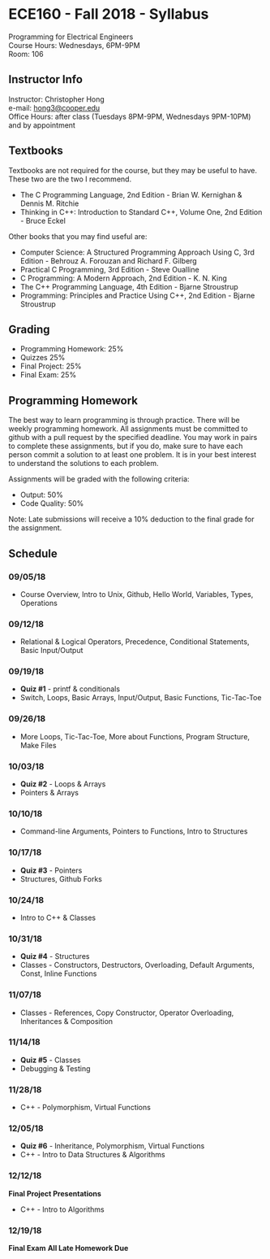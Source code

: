 # ECE160 - Fall 2018 - Syllabus
Programming for Electrical Engineers  
Course Hours: Wednesdays, 6PM-9PM  
Room: 106

## Instructor Info
Instructor: Christopher Hong  
e-mail: hong3@cooper.edu  
Office Hours: after class (Tuesdays 8PM-9PM, Wednesdays 9PM-10PM) and by appointment

## Textbooks
Textbooks are not required for the course, but they may be useful to have. These two are the two I recommend.
- The C Programming Language, 2nd Edition - Brian W. Kernighan & Dennis M. Ritchie
- Thinking in C++: Introduction to Standard C++, Volume One, 2nd Edition - Bruce Eckel  

Other books that you may find useful are:
- Computer Science: A Structured Programming Approach Using C, 3rd Edition - Behrouz A. Forouzan and Richard F. Gilberg
- Practical C Programming, 3rd Edition - Steve Oualline
- C Programming: A Modern Approach, 2nd Edition - K. N. King
- The C++ Programming Language, 4th Edition - Bjarne Stroustrup
- Programming: Principles and Practice Using C++, 2nd Edition - Bjarne Stroustrup

## Grading
- Programming Homework: 25%
- Quizzes 25%
- Final Project: 25%
- Final Exam: 25%

## Programming Homework
The best way to learn programming is through practice. There will be weekly programming homework. All assignments must be committed to github with a pull request by the specified deadline. You may work in pairs to complete these assignments, but if you do, make sure to have each person commit a solution to at least one problem. It is in your best interest to understand the solutions to each problem.

Assignments will be graded with the following criteria:
- Output: 50%
- Code Quality: 50%  

Note: Late submissions will receive a 10% deduction to the final grade for the assignment. 

## Schedule
### 09/05/18  
- Course Overview, Intro to Unix, Github, Hello World, Variables, Types, Operations
 
### 09/12/18  
- Relational & Logical Operators, Precedence, Conditional Statements, Basic Input/Output

### 09/19/18  
- **Quiz #1** - printf & conditionals
- Switch, Loops, Basic Arrays, Input/Output, Basic Functions, Tic-Tac-Toe

### 09/26/18  
- More Loops, Tic-Tac-Toe, More about Functions, Program Structure, Make Files

### 10/03/18  
- **Quiz #2** - Loops & Arrays  
- Pointers & Arrays

### 10/10/18  
- Command-line Arguments, Pointers to Functions, Intro to Structures

### 10/17/18  
- **Quiz #3** - Pointers
- Structures, Github Forks

### 10/24/18  
- Intro to C++ & Classes

### 10/31/18  
- **Quiz #4** - Structures
- Classes - Constructors, Destructors, Overloading, Default Arguments, Const, Inline Functions

### 11/07/18  
- Classes - References, Copy Constructor, Operator Overloading, Inheritances & Composition

### 11/14/18  
- **Quiz #5** - Classes
- Debugging & Testing

### 11/28/18  
- C++ - Polymorphism, Virtual Functions

### 12/05/18  
- **Quiz #6** - Inheritance, Polymorphism, Virtual Functions
- C++ - Intro to Data Structures & Algorithms

### 12/12/18  
**Final Project Presentations**
- C++ - Intro to Algorithms

### 12/19/18  
**Final Exam**
**All Late Homework Due**
